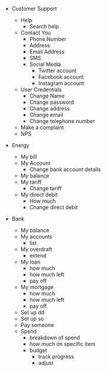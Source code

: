 * Customer Support
  * Help
    * Search help
  * Contact You
    * Phone Number
    * Address
    * Email Address
    * SMS
    * Social Media
      * Twitter account
      * Facebook account
      * Instagram account
  * User Credentials
    * Change Name
    * Change password
    * Change address
    * Change email 
    * Change telephone number
  * Make a complaint
  * NPS

* Energy
  * My bill
  * My Account
    * Change bank account details
  * My balance
  * My tariff
    * Change tariff
  * My direct debit
    * How much
    * Change direct debit

* Bank
  * My balance
  * My accounts
    * list
  * My overdraft
    * extend
  * My loan
    * how much
    * how much left
    * pay off
  * My mortgage
    * how much
    * how much left
    * pay off
  * Set up dd
  * Set up so
  * Pay someone
  * Spend
    * breakdown of spend
    * how much on specific item
    * budget
      * track progress
      * adjust

